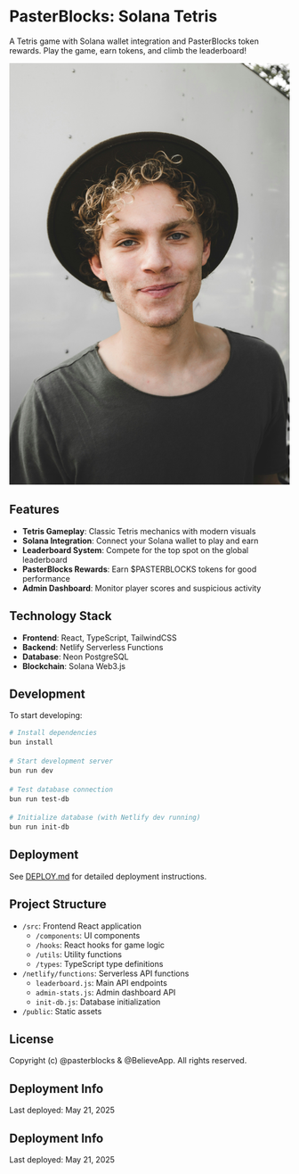 # PasterBlocks: Solana Tetris

A Tetris game with Solana wallet integration and PasterBlocks token rewards. Play the game, earn tokens, and climb the leaderboard!

![PasterBlocks Logo](/public/assets/images/pasternak-logo.png)

## Features

- **Tetris Gameplay**: Classic Tetris mechanics with modern visuals
- **Solana Integration**: Connect your Solana wallet to play and earn
- **Leaderboard System**: Compete for the top spot on the global leaderboard
- **PasterBlocks Rewards**: Earn $PASTERBLOCKS tokens for good performance
- **Admin Dashboard**: Monitor player scores and suspicious activity

## Technology Stack

- **Frontend**: React, TypeScript, TailwindCSS
- **Backend**: Netlify Serverless Functions
- **Database**: Neon PostgreSQL
- **Blockchain**: Solana Web3.js

## Development

To start developing:

```bash
# Install dependencies
bun install

# Start development server
bun run dev

# Test database connection
bun run test-db

# Initialize database (with Netlify dev running)
bun run init-db
```

## Deployment

See [DEPLOY.md](DEPLOY.md) for detailed deployment instructions.

## Project Structure

- `/src`: Frontend React application
  - `/components`: UI components
  - `/hooks`: React hooks for game logic
  - `/utils`: Utility functions
  - `/types`: TypeScript type definitions
- `/netlify/functions`: Serverless API functions
  - `leaderboard.js`: Main API endpoints
  - `admin-stats.js`: Admin dashboard API
  - `init-db.js`: Database initialization
- `/public`: Static assets

## License

Copyright (c) @pasterblocks & @BelieveApp. All rights reserved.

## Deployment Info

Last deployed: May 21, 2025

## Deployment Info

Last deployed: May 21, 2025